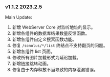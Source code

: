 ### v1.1.2 2023.2.5

Main Update:

1. 新增 WebServer Core 对监听地址的显示。
2. 新增各组件的数据库结果数量反馈函数。
3. 新增各组件自定义搜索函数功能。
4. 修复 `/sonolus/*/list` 终结点不支持翻页的问题。
5. 新增各组件 list 页面。
6. 修改所有图片加载形式为延迟加载。
7. 新增链接跳转动画。
8. 修复由于内存释放不当导致的内存泄漏错误。